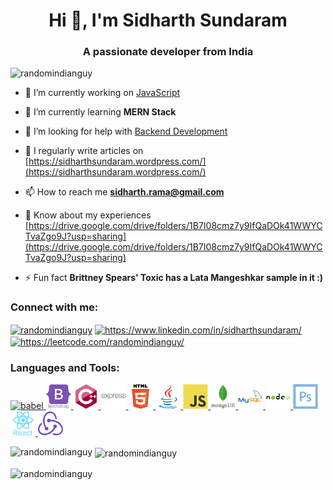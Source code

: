 <h1 align="center">Hi 👋, I'm Sidharth Sundaram</h1>
<h3 align="center">A passionate developer from India</h3>

<p align="left"> <img src="https://komarev.com/ghpvc/?username=randomindianguy&label=Profile%20views&color=0e75b6&style=flat" alt="randomindianguy" /> </p>


- 🔭 I’m currently working on [JavaScript](https://github.com/randomindianguy/javascriptprojects)

- 🌱 I’m currently learning **MERN Stack**

- 🤝 I’m looking for help with [Backend Development](https://github.com/randomindianguy/CRUDAPI-1)

- 📝 I regularly write articles on [https://sidharthsundaram.wordpress.com/](https://sidharthsundaram.wordpress.com/)

- 📫 How to reach me **sidharth.rama@gmail.com**

- 📄 Know about my experiences [https://drive.google.com/drive/folders/1B7I08cmz7y9IfQaDOk41WWYCTvaZgo9J?usp=sharing](https://drive.google.com/drive/folders/1B7I08cmz7y9IfQaDOk41WWYCTvaZgo9J?usp=sharing)

- ⚡ Fun fact **Brittney Spears' Toxic has a Lata Mangeshkar sample in it :)**

<h3 align="left">Connect with me:</h3>
<p align="left">
<a href="https://codepen.io/randomindianguy" target="blank"><img align="center" src="https://raw.githubusercontent.com/rahuldkjain/github-profile-readme-generator/master/src/images/icons/Social/codepen.svg" alt="randomindianguy" height="30" width="40" /></a>
<a href="https://linkedin.com/in/https://www.linkedin.com/in/sidharthsundaram/" target="blank"><img align="center" src="https://raw.githubusercontent.com/rahuldkjain/github-profile-readme-generator/master/src/images/icons/Social/linked-in-alt.svg" alt="https://www.linkedin.com/in/sidharthsundaram/" height="30" width="40" /></a>
<a href="https://www.leetcode.com/https://leetcode.com/randomindianguy/" target="blank"><img align="center" src="https://raw.githubusercontent.com/rahuldkjain/github-profile-readme-generator/master/src/images/icons/Social/leet-code.svg" alt="https://leetcode.com/randomindianguy/" height="30" width="40" /></a>
</p>

<h3 align="left">Languages and Tools:</h3>
<p align="left"> <a href="https://babeljs.io/" target="_blank" rel="noreferrer"> <img src="https://www.vectorlogo.zone/logos/babeljs/babeljs-icon.svg" alt="babel" width="40" height="40"/> </a> <a href="https://getbootstrap.com" target="_blank" rel="noreferrer"> <img src="https://raw.githubusercontent.com/devicons/devicon/master/icons/bootstrap/bootstrap-plain-wordmark.svg" alt="bootstrap" width="40" height="40"/> </a> <a href="https://www.w3schools.com/cpp/" target="_blank" rel="noreferrer"> <img src="https://raw.githubusercontent.com/devicons/devicon/master/icons/cplusplus/cplusplus-original.svg" alt="cplusplus" width="40" height="40"/> </a> <a href="https://expressjs.com" target="_blank" rel="noreferrer"> <img src="https://raw.githubusercontent.com/devicons/devicon/master/icons/express/express-original-wordmark.svg" alt="express" width="40" height="40"/> </a> <a href="https://www.w3.org/html/" target="_blank" rel="noreferrer"> <img src="https://raw.githubusercontent.com/devicons/devicon/master/icons/html5/html5-original-wordmark.svg" alt="html5" width="40" height="40"/> </a> <a href="https://www.java.com" target="_blank" rel="noreferrer"> <img src="https://raw.githubusercontent.com/devicons/devicon/master/icons/java/java-original.svg" alt="java" width="40" height="40"/> </a> <a href="https://developer.mozilla.org/en-US/docs/Web/JavaScript" target="_blank" rel="noreferrer"> <img src="https://raw.githubusercontent.com/devicons/devicon/master/icons/javascript/javascript-original.svg" alt="javascript" width="40" height="40"/> </a> <a href="https://www.mongodb.com/" target="_blank" rel="noreferrer"> <img src="https://raw.githubusercontent.com/devicons/devicon/master/icons/mongodb/mongodb-original-wordmark.svg" alt="mongodb" width="40" height="40"/> </a> <a href="https://www.mysql.com/" target="_blank" rel="noreferrer"> <img src="https://raw.githubusercontent.com/devicons/devicon/master/icons/mysql/mysql-original-wordmark.svg" alt="mysql" width="40" height="40"/> </a> <a href="https://nodejs.org" target="_blank" rel="noreferrer"> <img src="https://raw.githubusercontent.com/devicons/devicon/master/icons/nodejs/nodejs-original-wordmark.svg" alt="nodejs" width="40" height="40"/> </a> <a href="https://www.photoshop.com/en" target="_blank" rel="noreferrer"> <img src="https://raw.githubusercontent.com/devicons/devicon/master/icons/photoshop/photoshop-line.svg" alt="photoshop" width="40" height="40"/> </a> <a href="https://reactjs.org/" target="_blank" rel="noreferrer"> <img src="https://raw.githubusercontent.com/devicons/devicon/master/icons/react/react-original-wordmark.svg" alt="react" width="40" height="40"/> </a> <a href="https://redux.js.org" target="_blank" rel="noreferrer"> <img src="https://raw.githubusercontent.com/devicons/devicon/master/icons/redux/redux-original.svg" alt="redux" width="40" height="40"/> </a> </p>

<p><img align="left" src="https://github-readme-stats.vercel.app/api/top-langs?username=randomindianguy&show_icons=true&locale=en&layout=compact" alt="randomindianguy" /></p>

<p>&nbsp;<img align="center" src="https://github-readme-stats.vercel.app/api?username=randomindianguy&show_icons=true&locale=en" alt="randomindianguy" /></p>

<p><img align="center" src="https://github-readme-streak-stats.herokuapp.com/?user=randomindianguy&" alt="randomindianguy" /></p>
